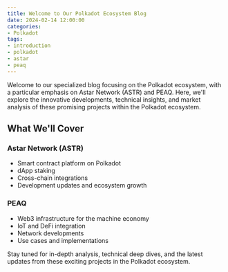 ```yaml
---
title: Welcome to Our Polkadot Ecosystem Blog
date: 2024-02-14 12:00:00
categories:
- Polkadot
tags:
- introduction
- polkadot
- astar
- peaq
---
```


Welcome to our specialized blog focusing on the Polkadot ecosystem, with a particular emphasis on Astar Network (ASTR) and PEAQ. Here, we'll explore the innovative developments, technical insights, and market analysis of these promising projects within the Polkadot ecosystem.

## What We'll Cover

### Astar Network (ASTR)
- Smart contract platform on Polkadot
- dApp staking
- Cross-chain integrations
- Development updates and ecosystem growth

### PEAQ
- Web3 infrastructure for the machine economy
- IoT and DeFi integration
- Network developments
- Use cases and implementations

Stay tuned for in-depth analysis, technical deep dives, and the latest updates from these exciting projects in the Polkadot ecosystem.